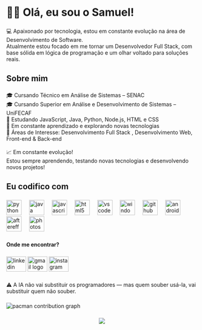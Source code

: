 <h1 align="left">👨‍💻 Olá, eu sou o Samuel!</h1>

###

<p align="left">💻 Apaixonado por tecnologia, estou em constante evolução na área de Desenvolvimento de Software.  <br>Atualmente estou focado em me tornar um Desenvolvedor Full Stack, com base sólida em lógica de programação e um olhar voltado para soluções reais.</p>

###

<h2 align="left">Sobre mim</h2>

###

<p align="left">🎓 Cursando Técnico em Análise de Sistemas – SENAC  <br>🎓 Cursando Superior em Análise e Desenvolvimento de Sistemas – UniFECAF <br>🚀 Estudando JavaScript, Java, Python, Node.js, HTML e CSS<br> 🌱 Em constante aprendizado e explorando novas tecnologias<br>🚀 Áreas de Interesse: Desenvolvimento Full Stack  , Desenvolvimento Web, Front-end & Back-end<br><br>📈 Em constante evolução!<br>Estou sempre aprendendo, testando novas tecnologias e desenvolvendo novos projetos!</p>

###

<h2 align="left">Eu codifico com</h2>

###

<div align="left">
  <img src="https://cdn.jsdelivr.net/gh/devicons/devicon/icons/python/python-original.svg" height="40" alt="python logo"  />
  <img width="12" />
  <img src="https://cdn.jsdelivr.net/gh/devicons/devicon/icons/java/java-original.svg" height="40" alt="java logo"  />
  <img width="12" />
  <img src="https://cdn.jsdelivr.net/gh/devicons/devicon/icons/javascript/javascript-original.svg" height="40" alt="javascript logo"  />
  <img width="12" />
  <img src="https://cdn.jsdelivr.net/gh/devicons/devicon/icons/html5/html5-original.svg" height="40" alt="html5 logo"  />
  <img width="12" />
  <img src="https://cdn.jsdelivr.net/gh/devicons/devicon/icons/vscode/vscode-original.svg" height="40" alt="vscode logo"  />
  <img width="12" />
  <img src="https://cdn.jsdelivr.net/gh/devicons/devicon/icons/windows8/windows8-original.svg" height="40" alt="windows8 logo"  />
  <img width="12" />
  <img src="https://cdn.jsdelivr.net/gh/devicons/devicon/icons/github/github-original.svg" height="40" alt="github logo"  />
  <img width="12" />
  <img src="https://cdn.jsdelivr.net/gh/devicons/devicon/icons/android/android-original.svg" height="40" alt="android logo"  />
  <img width="12" />
  <img src="https://cdn.jsdelivr.net/gh/devicons/devicon/icons/aftereffects/aftereffects-original.svg" height="40" alt="aftereffects logo"  />
  <img width="12" />
  <img src="https://cdn.jsdelivr.net/gh/devicons/devicon/icons/photoshop/photoshop-plain.svg" height="40" alt="photoshop logo"  />
</div>

###

<h4 align="left">Onde me encontrar?</h4>

###

<div align="left">
  <img src="https://raw.githubusercontent.com/maurodesouza/profile-readme-generator/master/src/assets/icons/social/linkedin/default.svg" width="52" height="40" alt="linkedin logo"  />
  <img src="https://raw.githubusercontent.com/maurodesouza/profile-readme-generator/master/src/assets/icons/social/gmail/default.svg" width="52" height="40" alt="gmail logo"  />
  <img src="https://raw.githubusercontent.com/maurodesouza/profile-readme-generator/master/src/assets/icons/social/instagram/default.svg" width="52" height="40" alt="instagram logo"  />
</div>

###

<p align="left">⚠️ A IA não vai substituir os programadores — mas quem souber usá-la, vai substituir quem não souber.</p>

###

<picture>
  <source media="(prefers-color-scheme: dark)" srcset="https://raw.githubusercontent.com/SamuelSSN-commits/SamuelSSN-commits/output/pacman-contribution-graph-dark.svg">
  <source media="(prefers-color-scheme: light)" srcset="https://raw.githubusercontent.com/SamuelSSN-commits/SamuelSSN-commits/output/pacman-contribution-graph.svg">
  <img alt="pacman contribution graph" src="https://raw.githubusercontent.com/SamuelSSN-commits/SamuelSSN-commits/output/pacman-contribution-graph.svg">
</picture>

###

<div align="center">
  <img src="https://visitor-badge.laobi.icu/badge?page_id=SamuelSSN-commits.SamuelSSN-commits&left_text=Visualiza%C3%A7%C3%B5es"  />
</div>

###
